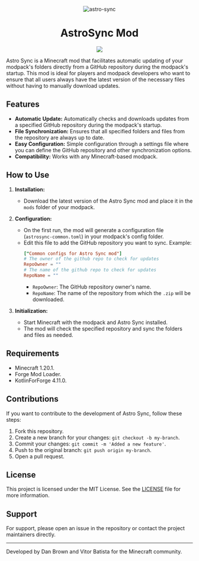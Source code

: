 <p align="center" width="100%">
     <img src="https://github.com/danbrown/astro-sync/assets/42703631/6f71effc-3b39-4c54-a611-6fc897a51618" alt="astro-sync">
</p>

<div align="center">
  <h1>AstroSync Mod</h1>
  <img src="https://img.shields.io/static/v1?label=Version&message=1.20.1&color=green&style=for-the-badge&logo=ghost"/>
</div>

Astro Sync is a Minecraft mod that facilitates automatic updating of your modpack's folders directly from a GitHub repository during the modpack's startup. This mod is ideal for players and modpack developers who want to ensure that all users always have the latest version of the necessary files without having to manually download updates.

## Features

- **Automatic Update:** Automatically checks and downloads updates from a specified GitHub repository during the modpack's startup.
- **File Synchronization:** Ensures that all specified folders and files from the repository are always up to date.
- **Easy Configuration:** Simple configuration through a settings file where you can define the GitHub repository and other synchronization options.
- **Compatibility:** Works with any Minecraft-based modpack.

## How to Use

1. **Installation:**
   - Download the latest version of the Astro Sync mod and place it in the `mods` folder of your modpack.

2. **Configuration:**
   - On the first run, the mod will generate a configuration file (`astrosync-common.toml`) in your modpack's config folder.
   - Edit this file to add the GitHub repository you want to sync. Example:
     ```toml
     ["Common configs for Astro Sync mod"]
     # The owner of the github repo to check for updates
     RepoOwner = ""
     # The name of the github repo to check for updates
     RepoName = ""
     ```
     - `RepoOwner`: The GitHub repository owner's name.
     - `RepoName`: The name of the repository from which the `.zip` will be downloaded.

3. **Initialization:**
   - Start Minecraft with the modpack and Astro Sync installed.
   - The mod will check the specified repository and sync the folders and files as needed.

## Requirements

- Minecraft 1.20.1.
- Forge Mod Loader.
- KotlinForForge 4.11.0.

## Contributions

If you want to contribute to the development of Astro Sync, follow these steps:

1. Fork this repository.
2. Create a new branch for your changes: `git checkout -b my-branch`.
3. Commit your changes: `git commit -m 'Added a new feature'`.
4. Push to the original branch: `git push origin my-branch`.
5. Open a pull request.

## License

This project is licensed under the MIT License. See the [LICENSE](LICENSE) file for more information.

## Support

For support, please open an issue in the repository or contact the project maintainers directly.

---

Developed by Dan Brown and Vitor Batista for the Minecraft community.
